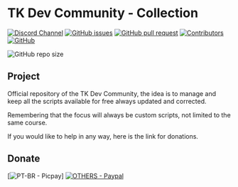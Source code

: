# TK Dev Community - Collection

[![Discord Channel](https://img.shields.io/discord/1018914467909750784.svg?style=plastic&logo=discord)](https://discord.gg/phJZeHa2k4)
[![GitHub issues](https://img.shields.io/github/issues/LeoTKBR/TK-Dev-Community?style=plastic&logo=appwrite)](https://github.com/opentibiabr/canary/issues)
[![GitHub pull request](https://img.shields.io/github/issues-pr/LeoTKBR/TK-Dev-Community?style=plastic&logo=windowsterminal)](https://github.com/opentibiabr/canary/pulls)
[![Contributors](https://img.shields.io/github/contributors/LeoTKBR/TK-Dev-Community.svg?style=plastic&logo=microsoftteams)](https://github.com/LeoTKBR/TK-Dev-Community/graphs/contributors)
[![GitHub](https://img.shields.io/github/license/LeoTKBR/TK-Dev-Community?style=plastic&logo=github)](https://github.com/LeoTKBR/TK-Dev-Community/blob/main/LICENSE)

![GitHub repo size](https://img.shields.io/github/repo-size/LeoTKBR/TK-Dev-Community?style=plastic&logo=googleoptimize)

## Project
Official repository of the TK Dev Community, the idea is to manage and keep all the scripts available for free always updated and corrected.

Remembering that the focus will always be custom scripts, not limited to the same course.

If you would like to help in any way, here is the link for donations.

## Donate
[![PT-BR - Picpay](https://img.shields.io/security-headers?label=|BR|Picpay&style=plastic&url=https%3A%2F%2Fpicpay.me%2Fleo.fabian)]
[![OTHERS - Paypal](https://img.shields.io/security-headers?label=|OTHERS|Paypal&style=plastic&url=https%3A%2F%2Fwww.paypal.com%2Fdonate%2F%3Fhosted_button_id%3D862KWCXDELA3S)](https://www.paypal.com/donate/?hosted_button_id=862KWCXDELA3S)
